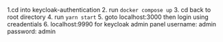 1.cd into keycloak-authentication
2. run `docker compose up`
3. cd back to root directory 
4. run `yarn start`
5. goto localhost:3000 then login using creadentials 
6. localhost:9990 for keycloak admin panel username: admin password: admin
